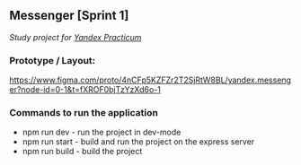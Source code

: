 ## Messenger [Sprint 1]
_Study project for [Yandex Practicum](https://practicum.yandex.kz/)_

### Prototype / Layout:
https://www.figma.com/proto/4nCFp5KZFZr2T2SjRtW8BL/yandex.messenger?node-id=0-1&t=fXROF0bjTzYzXd6o-1

### Commands to run the application

* npm run dev     - run the project in dev-mode
* npm run start   - build and run the project on the express server
* npm run build   - build the project
